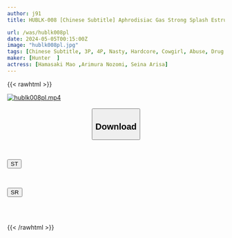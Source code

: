```yaml
---
author: j91
title: HUBLK-008 [Chinese Subtitle] Aphrodisiac Gas Strong Splash Estrus Space ~ Three Cute Big-breasted Stepsisters Who Suddenly Appeared In A Room Filled With Aphrodisiac Gas And Intense Estrus ~

url: /was/hublk008pl
date: 2024-05-05T00:15:00Z
image: "hublk008pl.jpg"
tags: [Chinese Subtitle, 3P, 4P, Nasty, Hardcore, Cowgirl, Abuse, Drug	]
maker: [Hunter  ]
actress: [Hamasaki Mao ,Arimura Nozomi, Seina Arisa]
---
```



{{< rawhtml >}}

<div class="video" data-videoid="JblAwg8W0gIjzgl">
    <a href="javascript:;">
        <img src="/was/hublk008pl/hublk008pl.jpg" width="WIDTH" height="HEIGHT" alt="hublk008pl.mp4" loading="lazy">
    </a>
</div>

<script type="text/javascript" src="https://j91.asia/asset/on-demand-st.js"></script>

<br>
  <link rel="stylesheet" href="https://j91.asia/asset/bs5.css">
  
  <center>
  <button class="btn btn-primary" type="button" data-bs-toggle="collapse" data-bs-target=".multi-collapse" aria-expanded="false" aria-controls="multiCollapseExample1 multiCollapseExample2"><h2>Download</h2></button></center>
</p>
<div class="row">
  <div class="col">
    <div class="collapse multi-collapse" id="multiCollapseExample1">
      <div class="card card-body">
	      	      <br>
<div class="buttons">  
<p><a href="https://streamtape.to/v/JblAwg8W0gIjzgl" target="_blank"><button class="btn-hover color-3"><i class="fa fa-download"></i> ST</button></a></p></div>
    </div>
  </div>
</div>
  <div class="col">
    <div class="collapse multi-collapse" id="multiCollapseExample2">
      <div class="card card-body">
	      <br>
<div class="buttons">
<p><a href="https://rubystm.com/sfydgn9t27cp" target="_blank"><button class="btn-hover color-9"><i class="fa fa-download"></i> SR</button></a></p></div>
<br><br>
      </div>
    </div>
  </div>
</div>

{{< /rawhtml >}}